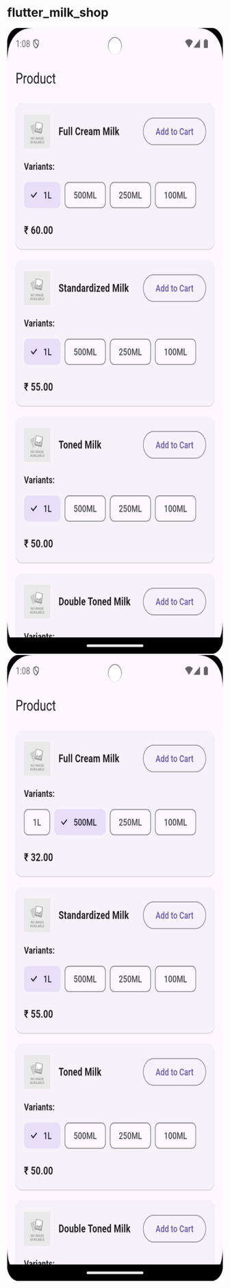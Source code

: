 # flutter_milk_shop

<img src="screenshot/1.png" alt="Screenshot 1" width="600" height="1460"/>
<img src="screenshot/2.png" alt="Screenshot 2" width="600" height="1460"/>